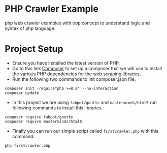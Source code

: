# PHP Crawler Example
php web crawler examples with oop concept to understand logic and syntax of php language.

# Project Setup
- Ensure you have installed the latest version of PHP.
- Go to this link [Composer](https://getcomposer.org/) to set up a composer that we will use to install the various PHP dependencies for the web scraping libraries.
- Run the following two commands to init composer.json file. 
```
composer init -require"php >=8.0" --no-interaction
composer update
```
- In this project we are using ```fabpot/goutte``` and ```masterminds/html5``` run following commands to install this libraries.

```
composer require fabpot/goutte
composer require masterminds/html5
```
- Finally you can run our simple script called ```firstcrawler.php``` with this command.
```
php firstcrawler.php
```